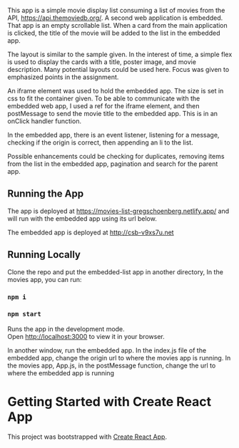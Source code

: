 This app is a simple movie display list consuming a list of movies from the API, https://api.themoviedb.org/. A second web application is embedded. That app is an empty scrollable list. When a card from the main application is clicked, the title of the movie will be added to the list in the embedded app.

The layout is similar to the sample given. In the interest of time, a simple flex is used to display the cards with a title, poster image, and movie description. Many potential layouts could be used here. Focus was given to emphasized points in the assignment.

An iframe element was used to hold the embedded app. The size is set in css to fit the container given. To be able to communicate with the embedded web app, I used a ref for the iframe element, and then postMessage to send the movie title to the embedded app. This is in an onClick handler function.

In the embedded app, there is an event listener, listening for a message, checking if the origin is correct, then appending an li to the list. 

Possible enhancements could be checking for duplicates, removing items from the list in the embedded app, pagination and search for the parent app.

## Running the App

The app is deployed at https://movies-list-gregschoenberg.netlify.app/ and will run with the embedded app using its url below.

The embedded app is deployed at http://csb-v9xs7u.net

## Running Locally 
Clone the repo and put the embedded-list app in another directory, In the movies app, you can run:

### `npm i`

### `npm start`

Runs the app in the development mode.\
Open [http://localhost:3000](http://localhost:3000) to view it in your browser.

In another window, run the embedded app.
In the index.js file of the embedded app, change the origin url to where the movies app is running.
In the movies app, App.js, in the postMessage function, change the url to where the embedded app is running


# Getting Started with Create React App

This project was bootstrapped with [Create React App](https://github.com/facebook/create-react-app).